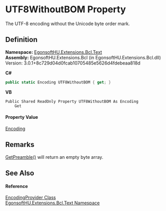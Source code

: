 # UTF8WithoutBOM Property


The UTF-8 encoding without the Unicode byte order mark.



## Definition
**Namespace:** <a href="N_EgonsoftHU_Extensions_Bcl_Text.md">EgonsoftHU.Extensions.Bcl.Text</a>  
**Assembly:** EgonsoftHU.Extensions.Bcl (in EgonsoftHU.Extensions.Bcl.dll) Version: 3.0.1+8c729d04d0fcab10705485e5626d4fdebeaa818d

**C#**
``` C#
public static Encoding UTF8WithoutBOM { get; }
```
**VB**
``` VB
Public Shared ReadOnly Property UTF8WithoutBOM As Encoding
	Get
```



#### Property Value
<a href="https://learn.microsoft.com/dotnet/api/system.text.encoding" target="_blank" rel="noopener noreferrer">Encoding</a>

## Remarks
<a href="https://learn.microsoft.com/dotnet/api/system.text.utf8encoding.getpreamble" target="_blank" rel="noopener noreferrer">GetPreamble()</a> will return an empty byte array.

## See Also


#### Reference
<a href="T_EgonsoftHU_Extensions_Bcl_Text_EncodingProvider.md">EncodingProvider Class</a>  
<a href="N_EgonsoftHU_Extensions_Bcl_Text.md">EgonsoftHU.Extensions.Bcl.Text Namespace</a>  
